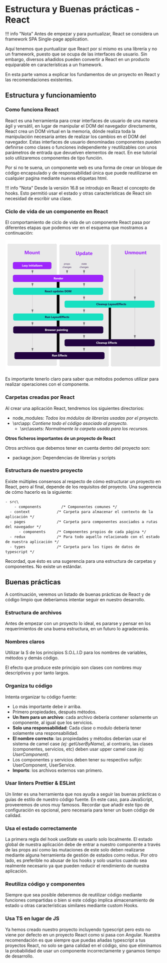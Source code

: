 # Estructura y Buenas prácticas - React

!!! info "Nota"
    Antes de empezar y para puntualizar, React se considera un framework SPA Single-page application.

Aquí tenemos que puntualizar que React por sí mismo es una librería y no un framework, puesto que se ocupa de las interfaces de usuario. Sin embargo, diversos añadidos pueden convertir a React en un producto equiparable en características a un framework.

En esta parte vamos a explicar los fundamentos de un proyecto en React y las recomendaciones existentes.

## Estructura y funcionamiento

### Como funciona React

React es una herramienta para crear interfaces de usuario de una manera ágil y versátil, en lugar de manipular el DOM del navegador directamente, React crea un DOM virtual en la memoria, dónde realiza toda la manipulación necesaria antes de realizar los cambios en el DOM del navegador. 
Estas interfaces de usuario denominadas componentes pueden definirse como clases o funciones independiente y reutilizables con unos parámetros de entrada que devuelven elementos de react.
En ese tutorial solo utilizaremos componentes de tipo función.

Por si no te suena, un componente web es una forma de crear un bloque de código encapsulado y de responsabilidad única que puede reutilizarse en cualquier pagina mediante nuevas etiquetas html. 


!!! info "Nota"
    Desde la versión 16.8 se introdujo en React el concepto de hooks. Esto permitió usar el estado y otras características de React sin necesidad de escribir una clase.

### Ciclo de vida de un componente en React

El comportamiento de ciclo de vida de un componente React pasa por diferentes etapas que podemos ver en el esquema que mostramos a continuación:

![react-lifecycle](../assets/images/react-lifecycle.png)

Es importante tenerlo claro para saber que métodos podemos utilizar para realizar operaciones con el componente.

### Carpetas creadas por React

Al crear una aplicación React, tendremos los siguientes directorios:

- node_modules: *Todos los módulos de librerías usadas por el proyecto.*
-	\src\app: *Contiene todo el código asociado al proyecto.*
    -	\src\assets: *Normalmente la carpeta usada para los recursos.*

**Otros ficheros importantes de un proyecto de React**

Otros archivos que debemos tener en cuenta dentro del proyecto son:

- package.json: Dependencias de librerías y scripts


### Estructura de nuestro proyecto
Existe múltiples consensos al respecto de cómo estructurar un proyecto en React, pero al final, depende de los requisitos del proyecto.
Una sugerencia de cómo hacerlo es la siguiente:

```
- src\
	- components         /* Componentes comunes */ 
  - context            /* Carpeta para almacenar el contexto de la aplicación */ 
  - pages              /* Carpeta para componentes asociados a rutas del navegador */
      - components 	   /* Componentes propios de cada página */ 
  - redux              /* Para todo aquello relacionado con el estado de nuestra aplicación */
  - types              /* Carpeta para los tipos de datos de typescript */
```

Recordad, que ésto es una sugerencia para una estructura de carpetas y componentes. No existe un estándar.


## Buenas prácticas
A continuación, veremos un listado de buenas prácticas de React y de código limpio que deberíamos intentar seguir en nuestro desarrollo.

### Estructura de archivos
Antes de empezar con un proyecto lo ideal, es pararse y pensar en los requerimientos de una buena estructura, en un futuro lo agradecerás.

### Nombres claros
Utilizar la S de los principios S.O.L.I.D para los nombres de variables, métodos y demás código.

El efecto que produce este principio son clases con nombres muy descriptivos y por tanto largos.

### Organiza tu código
Intenta organizar tu código fuente:

-   Lo más importante debe ir arriba.
-   Primero propiedades, después métodos.
-   **Un Item para un archivo**: cada archivo debería contener solamente un componente, al igual que los servicios.
-   **Solo una responsabilidad**: Cada clase o modulo debería tener solamente una responsabilidad.
-   **El nombre correcto**: las propiedades y métodos deberían usar el sistema de camel case *(ej: getUserByName)*, al contrario, las clases (componentes, servicios, etc) deben usar upper camel case *(ej: UserComponent)*.
-   Los componentes y servicios deben tener su respectivo sufijo: UserComponent, UserService.
-   **Imports**: los archivos externos van primero.


### Usar linters Prettier & ESLint
Un linter es una herramienta que nos ayuda a seguir las buenas prácticas o guías de estilo de nuestro código fuente. En este caso, para JavaScript, proveeremos de unos muy famosos.
Recordar que añadir este tipo de configuración es opcional, pero necesaria para tener un buen código de calidad.

### Usa el estado correctamente
La primera regla del hook useState es usarlo solo localmente. El estado global de nuestra aplicación debe de entrar a nuestro componente a través de las props así como las mutaciones de este solo deben realizarse mediante alguna herramienta de gestión de estados como redux.
Por otro lado, es preferible no abusar de los hooks y solo usarlos cuando sea realmente necesario ya que pueden reducir el rendimiento de nuestra aplicación.

### Reutiliza código y componentes
Siempre que sea posible deberemos de reutilizar código mediante funciones compartidas o bien si este código implica almacenamiento de estado u otras características similares mediante custom Hooks.

### Usa TS en lugar de JS
Ya hemos creado nuestro proyecto incluyendo typescript pero esto no viene por defecto en un proyecto React como si pasa con Angular. Nuestra recomendación es que siempre que puedas añadas typescript a tus proyectos React, no solo se gana calidad en el código, sino que eliminamos la probabilidad de usar un componente incorrectamente y ganamos tiempo de desarrollo.
